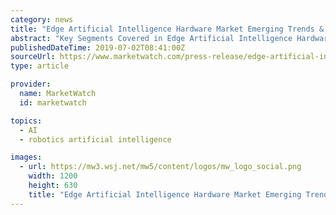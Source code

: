 ```yaml
---
category: news
title: "Edge Artificial Intelligence Hardware Market Emerging Trends & Worldwide Industry Forecast to 2028!"
abstract: "Key Segments Covered in Edge Artificial Intelligence Hardware Report: Segmentation by Device Type: Robots, Wearables, Automotive, Smart Mirror, Smartphones, Smart Cameras, Smart Speaker. Segmentation by Processor: CPU, GPU, Application-Specific Integrated ..."
publishedDateTime: 2019-07-02T08:41:00Z
sourceUrl: https://www.marketwatch.com/press-release/edge-artificial-intelligence-hardware-market-emerging-trends-worldwide-industry-forecast-to-2028-2019-07-02
type: article

provider:
  name: MarketWatch
  id: marketwatch

topics:
  - AI
  - robotics artificial intelligence

images:
  - url: https://mw3.wsj.net/mw5/content/logos/mw_logo_social.png
    width: 1200
    height: 630
    title: "Edge Artificial Intelligence Hardware Market Emerging Trends & Worldwide Industry Forecast to 2028!"
---
```

